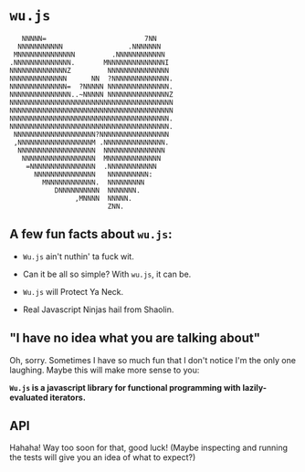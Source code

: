 `wu.js`
=======

       NNNNN=                        7NN
      NNNNNNNNNNN                .NNNNNNN
     MNNNNNNNNNNNNNN         .NNNNNNNNNNNN
    .NNNNNNNNNNNNNN.       MNNNNNNNNNNNNNNI
    NNNNNNNNNNNNNNZ         NNNNNNNNNNNNNNN
    NNNNNNNNNNNNNN      NN  ?NNNNNNNNNNNNNN.
    NNNNNNNNNNNNNN=  ?NNNNN NNNNNNNNNNNNNNN.
    NNNNNNNNNNNNNNN..~NNNNN NNNNNNNNNNNNNNNZ
    NNNNNNNNNNNNNNNNNNNNNNNNNNNNNNNNNNNNNNNN
    NNNNNNNNNNNNNNNNNNNNNNNNNNNNNNNNNNNNNNNN
    NNNNNNNNNNNNNNNNNNNNNNNNNNNNNNNNNNNNNNN.
    NNNNNNNNNNNNNNNNNNNNNNNNNNNNNNNNNNNNNNN.
     NNNNNNNNNNNNNNNNNNNN?NNNNNNNNNNNNNNNNN
     ,NNNNNNNNNNNNNNNNNNM .NNNNNNNNNNNNNNN.
      NNNNNNNNNNNNNNNNNNN  NNNNNNNNNNNNNNN
       NNNNNNNNNNNNNNNNNN  MNNNNNNNNNNNNN
        =NNNNNNNNNNNNNNNN  .NNNNNNNNNNNN
          NNNNNNNNNNNNNNN   NNNNNNNNNN:
            MNNNNNNNNNNNN.  NNNNNNNNN
               DNNNNNNNNNN  NNNNNNN.
                    ,MNNNN  NNNNN.
                            ZNN.

A few fun facts about `wu.js`:
------------------------------

  * `Wu.js` ain't nuthin' ta fuck wit.

  * Can it be all so simple? With `wu.js`, it can be.

  * `Wu.js` will Protect Ya Neck.

  * Real Javascript Ninjas hail from Shaolin.

"I have no idea what you are talking about"
-------------------------------------------

Oh, sorry. Sometimes I have so much fun that I don't notice I'm the only one
laughing. Maybe this will make more sense to you:

**`Wu.js` is a javascript library for functional programming with lazily-evaluated
iterators.**

API
---

Hahaha! Way too soon for that, good luck! (Maybe inspecting and running the
tests will give you an idea of what to expect?)